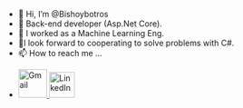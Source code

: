 - 👋 Hi, I’m @Bishoybotros
- 👀 Back-end developer (Asp.Net Core).
- 🌱 I worked as a Machine Learning Eng.
- 💞️I look forward to cooperating to solve problems with C#.
- 📫 How to reach me ...
- <p align="left">
   <a href="bishoybotros10@gmail.com">
    <img src="https://cdn-icons-png.flaticon.com/128/732/732200.png" alt="Gmail" width="50"/>
     <a href="www.linkedin.com/in/bishoy-botros-software-developer">
     <img src="https://cdn-icons-png.flaticon.com/128/2504/2504923.png" alt="LinkedIn" width="45"/>
    </a>
     </p> 
<!---
Bishoybotros/Bishoybotros is a ✨ special ✨ repository because its `README.md` (this file) appears on your GitHub profile.
You can click the Preview link to take a look at your changes.
--->
